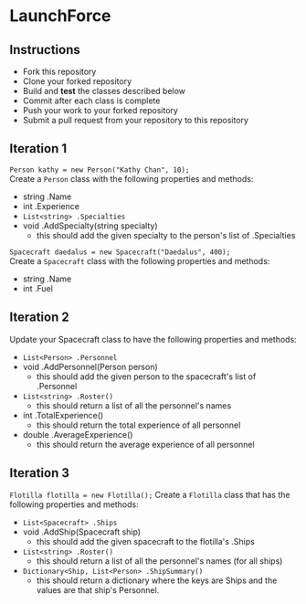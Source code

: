 # LaunchForce

## Instructions
* Fork this repository
* Clone your forked repository
* Build and **test** the classes described below
* Commit after each class is complete
* Push your work to your forked repository
* Submit a pull request from your repository to this repository

## Iteration 1

`Person kathy = new Person("Kathy Chan", 10);`  
Create a `Person` class with the following properties and methods:
* string .Name
* int .Experience
* `List<string> .Specialties`
* void .AddSpecialty(string specialty)
  * this should add the given specialty to the person's list of .Specialties

`Spacecraft daedalus = new Spacecraft("Daedalus", 400);`  
Create a `Spacecraft` class with the following properties and methods:
* string .Name
* int .Fuel

## Iteration 2
  
Update your Spacecraft class to have the following properties and methods:
* `List<Person> .Personnel`
* void .AddPersonnel(Person person)
  * this should add the given person to the spacecraft's list of .Personnel
* `List<string> .Roster()`
  * this should return a list of all the personnel's names
* int .TotalExperience()
  * this should return the total experience of all personnel
* double .AverageExperience()
  * this should return the average experience of all personnel
  
## Iteration 3

`Flotilla flotilla = new Flotilla();`
Create a `Flotilla` class that has the following properties and methods:
* `List<Spacecraft> .Ships`
* void .AddShip(Spacecraft ship)
  * this should add the given spacecraft to the flotilla's .Ships
* `List<string> .Roster()`
  * this should return a list of all the personnel's names (for all ships)
* `Dictionary<Ship, List<Person> .ShipSummary()`
  * this should return a dictionary where the keys are Ships and the values are that ship's Personnel.

